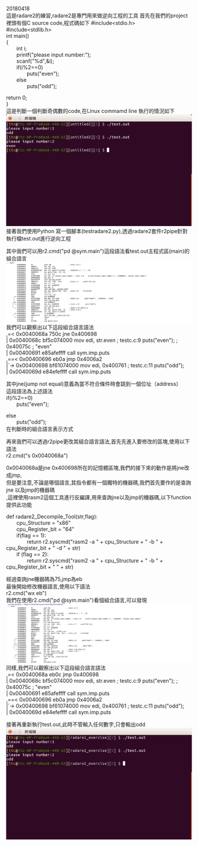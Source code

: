 20180418<br />
這是radare2的練習,radare2是專門用來做逆向工程的工具
首先在我們的project裡頭有個C source code,程式碼如下
#include<stdio.h><br />
#include<stdlib.h><br />
int main()<br />
{<br />
    &emsp;&emsp;int i;<br />
    &emsp;&emsp;printf("please input number:");<br />
    &emsp;&emsp;scanf("%d",&i);<br />
    &emsp;&emsp;if(i%2==0)<br />
      &emsp;&emsp;&emsp;&emsp;puts("even");<br />
    &emsp;&emsp;else<br />
      &emsp;&emsp;&emsp;&emsp;puts("odd");<br />


return 0;<br />
}<br />
這是判斷一個判斷奇偶數的code,在Linux commamd line 執行的情況如下
<br />
<img src="https://github.com/parkmftsai/Radare2_Exercise/blob/master/image/picture1.png" align=left/>
<br />
接著我們使用Python 寫一個腳本(testradare2.py),透過radare2套件r2pipe針對執行檔test.out進行逆向工程<br />

其中我們可以用r2.cmd("pd @sym.main")這段語法看test.out主程式區(main)的組合語言
<br />
<img src="https://github.com/parkmftsai/Radare2_Exercise/blob/master/image/picture2.png" align=left/>
<br />
我們可以觀察出以下這段組合語言語法
<br />
        ,=< 0x0040068a      750c           jne 0x400698<br />
        |   0x0040068c      bf5c074000     mov edi, str.even           ; testc.c:9       puts("even"); ; 0x40075c ; "even"<br />
        |   0x00400691      e85afeffff     call sym.imp.puts<br />
       ,==< 0x00400696      eb0a           jmp 0x4006a2<br />
       |`-> 0x00400698      bf61074000     mov edi, 0x400761           ; testc.c:11       puts("odd");<br />
       |    0x0040069d      e84efeffff     call sym.imp.puts<br />

其中jne(jump not equal)意義為當不符合條件時會跳到一個位址（address）<br />
這段語法為上述語法<br />
if(i%2==0)  <br />
     &emsp;&emsp;puts("even"); <br />
      
else <br />
     &emsp;&emsp;puts("odd");
      <br />
在判斷時的組合語言表示方式<br />

再來我們可以透過r2pipe更改其組合語言語法,首先先進入要修改的區塊,使用以下語法<br />
r2.cmd("s 0x0040068a")<br />

0x0040068a是jne 0x400698所在的記憶體區塊,我們的接下來的動作是將jne改成jmp,<br />
但是要注意,不論是哪個語言,其指令都有一個獨特的機器碼,我們首先要作的是查詢jne 以及jmp的機器碼<br />
,這裡使用rasm2這個工具進行反編譯,用來查詢jne以及jmp的機器碼,以下function提供此功能<br />

def radare2_Decompile_Tool(str,flag):<br />
    &emsp;&emsp;cpu_Structure = "x86"<br />
    &emsp;&emsp;cpu_Register_bit = "64"<br />
    &emsp;&emsp;if(flag == 1):<br />
        &emsp;&emsp;&emsp;&emsp;return r2.syscmd("rasm2 -a " + cpu_Structure + " -b " + cpu_Register_bit + " -d " + str)<br />
    &emsp;&emsp;if (flag == 2):<br />
        &emsp;&emsp;&emsp;&emsp;return r2.syscmd("rasm2 -a " + cpu_Structure + " -b " + cpu_Register_bit + " " + str)<br />

經過查詢jne機器碼為75,jmp為eb<br />
最後開始修改機器語言,使用以下語法<br />
r2.cmd("wx eb")<br />
我們在使用r2.cmd("pd @sym.main")看個組合語言,可以發現<br />
<img src="https://github.com/parkmftsai/Radare2_Exercise/blob/master/image/picture3.png" align=left/><br />
同樣,我們可以觀察出以下這段組合語言語法<br />
        ,=< 0x0040068a      eb0c           jmp 0x400698<br />
        |   0x0040068c      bf5c074000     mov edi, str.even           ; testc.c:9       puts("even"); ; 0x40075c ; "even"<br />
        |   0x00400691      e85afeffff     call sym.imp.puts<br />
       ,==< 0x00400696      eb0a           jmp 0x4006a2<br />
       |`-> 0x00400698      bf61074000     mov edi, 0x400761           ; testc.c:11       puts("odd");<br />
       |    0x0040069d      e84efeffff     call sym.imp.puts<br />

接著再重新執行test.out,此時不管輸入任何數字,只會輸出odd<br />
<img src="https://github.com/parkmftsai/Radare2_Exercise/blob/master/image/picture4.png" align=left/><br />
